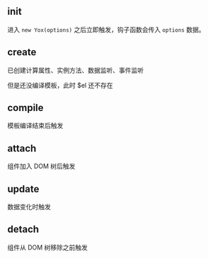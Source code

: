 ## init

进入 `new Yox(options)` 之后立即触发，钩子函数会传入 `options` 数据。

## create

已创建计算属性、实例方法、数据监听、事件监听

但是还没编译模板，此时 $el 还不存在

## compile

模板编译结束后触发

## attach

组件加入 DOM 树后触发

## update

数据变化时触发

## detach

组件从 DOM 树移除之前触发
